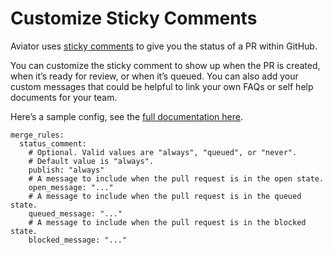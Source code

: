 # Customize Sticky Comments

Aviator uses [sticky comments](../concepts/sticky-comments.md) to give you the status of a PR within GitHub.

You can customize the sticky comment to show up when the PR is created, when it’s ready for review, or when it’s queued. You can also add your custom messages that could be helpful to link your own FAQs or self help documents for your team.&#x20;

Here’s a sample config, see the [full documentation here](../configuration-file/complete-reference-guide.md#status-comment).

```
merge_rules:
  status_comment:
    # Optional. Valid values are "always", "queued", or "never".
    # Default value is "always".
    publish: "always"
    # A message to include when the pull request is in the open state.
    open_message: "..."
    # A message to include when the pull request is in the queued state.
    queued_message: "..."
    # A message to include when the pull request is in the blocked state.
    blocked_message: "..."

```
